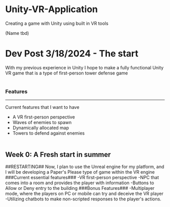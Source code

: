# Unity-VR-Application
Creating a game with Unity using built in VR tools

(Name tbd)

# Dev Post 3/18/2024 - The start

With my previous experience in Unity I hope to make a fully functional Unity VR game that is a type of first-person tower defense game
<br> </br>
### Features
---
Current features that I want to have
- A VR first-person perspective 
- Waves of enemies to spawn 
- Dynamically allocated map
- Towers to defend against enemies
<br> </br>
## Week 0: A Fresh start in summer
##RESTARTING## 
Now, I plan to use the Unreal engine for my platform, and I will be developing a Paper's Please type of game within the VR engine
###Current essential features###
-VR first-person perspective
-NPC that comes into a room and provides the player with information
-Buttons to Allow or Deny entry to the building 
###Bonus Features###
-Multiplayer mode, where the players on PC or mobile can try and deceive the VR player
-Utilizing chatbots to make non-scripted responses to the player's actions.
